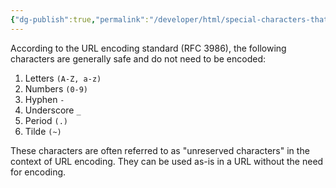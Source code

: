 ```yaml
---
{"dg-publish":true,"permalink":"/developer/html/special-characters-that-can-be-used-in-url/","created":"2025-04-09T22:08:25.528-05:00","updated":"2025-04-09T11:29:03.000-05:00"}
---
```


According to the URL encoding standard (RFC 3986), the following characters are generally safe and do not need to be encoded:

1. Letters `(A-Z, a-z)`
2. Numbers `(0-9)`
3. Hyphen `-`
4. Underscore `_`
5. Period `(.)`
6. Tilde `(~)`

These characters are often referred to as "unreserved characters" in the context of URL encoding. They can be used as-is in a URL without the need for encoding.